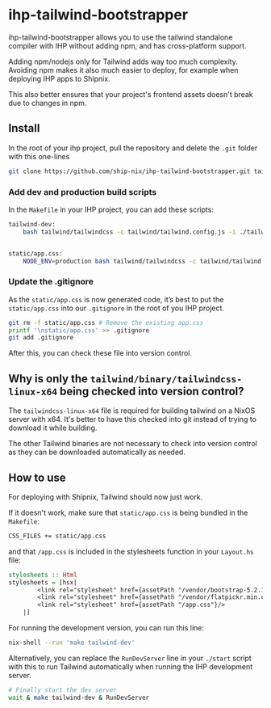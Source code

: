 # ihp-tailwind-bootstrapper

ihp-tailwind-bootstrapper allows you to use the tailwind standalone compiler with IHP without adding npm, and has cross-platform support.

Adding npm/nodejs only for Tailwind adds way too much complexity. Avoiding npm makes it also much easier to deploy, for example when deploying IHP apps to Shipnix.

This also better ensures that your project's frontend assets doesn't break due to changes in npm.

## Install

In the root of your ihp project, pull the repository and delete the `.git` folder with this one-lines

```sh
git clone https://github.com/ship-nix/ihp-tailwind-bootstrapper.git tailwind && rm -rf tailwind/.git
```

### Add dev and production build scripts

In the `Makefile` in your IHP project, you can add these scripts:

```sh
tailwind-dev:
	bash tailwind/tailwindcss -c tailwind/tailwind.config.js -i ./tailwind/app.css -o static/app.css --watch


static/app.css:
	NODE_ENV=production bash tailwind/tailwindcss -c tailwind/tailwind.config.js -i ./tailwind/app.css -o static/app.css --minify
```

### Update the .gitignore

As the `static/app.css` is now generated code, it’s best to put the `static/app.css` into our `.gitignore` in the root of you IHP project.

```sh
git rm -f static/app.css # Remove the existing app.css
printf '\nstatic/app.css' >> .gitignore
git add .gitignore
```

After this, you can check these file into version control.

## Why is only the `tailwind/binary/tailwindcss-linux-x64` being checked into version control?

The `tailwindcss-linux-x64` file is required for building tailwind on a NixOS server with x64. It's better to have this checked into git instead of trying to download it while building.

The other Tailwind binaries are not necessary to check into version control as they can be downloaded automatically as needed.

## How to use

For deploying with Shipnix, Tailwind should now just work.

If it doesn't work, make sure that `static/app.css` is being bundled in the `Makefile`:

```sh
CSS_FILES += static/app.css
```

and that `/app.css` is included in the stylesheets function in your `Layout.hs` file:

```hs
stylesheets :: Html
stylesheets = [hsx|
        <link rel="stylesheet" href={assetPath "/vendor/bootstrap-5.2.1/bootstrap.min.css"}/>
        <link rel="stylesheet" href={assetPath "/vendor/flatpickr.min.css"}/>
        <link rel="stylesheet" href={assetPath "/app.css"}/>
    |]
```

For running the development version, you can run this line:

```sh
nix-shell --run 'make tailwind-dev'
```

Alternatively, you can replace the `RunDevServer` line in your `./start` script with this to run Tailwind automatically when running the IHP development server.

```sh
# Finally start the dev server
wait & make tailwind-dev & RunDevServer
```

